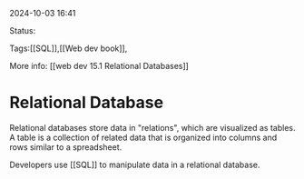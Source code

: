 
2024-10-03 16:41

Status:

Tags:[[SQL]],[[Web dev book]], 

More info: [[web dev 15.1 Relational Databases]]

# Relational Database


Relational databases store data in "relations", which are visualized as tables. A table is a collection of related data that is organized into columns and rows similar to a spreadsheet. 

Developers use [[SQL]] to manipulate data in a relational database.